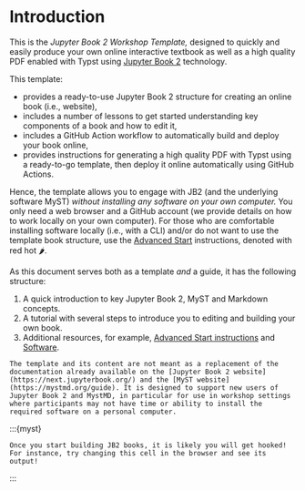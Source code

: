 # Introduction

This is the *Jupyter Book 2 Workshop Template,* designed to quickly and easily produce your own online interactive textbook as well as a high quality PDF enabled with Typst using [Jupyter Book 2](https://next.jupyterbook.org/) technology.

This template:
- provides a ready-to-use Jupyter Book 2 structure for creating an online book (i.e., website),
- includes a number of lessons to get started understanding key components of a book and how to edit it,
- includes a GitHub Action workflow to automatically build and deploy your book online,
- provides instructions for generating a high quality PDF with Typst using a ready-to-go template, then deploy it online automatically using GitHub Actions.


Hence, the template allows you to engage with JB2 (and the underlying software MyST) _without installing any software on your own computer._ You only need a web browser and a GitHub account (we provide details on how to work locally on your own computer). For those who are comfortable installing software locally (i.e., with a CLI) and/or do not want to use the template book structure, use the [Advanced Start](./advanced_start.md) instructions, denoted with red hot 🌶.

As this document serves both as a template _and_ a guide, it has the following structure:

1. A quick introduction to key Jupyter Book 2, MyST and Markdown concepts.
2. A tutorial with several steps to introduce you to editing and building your own book.
3. Additional resources, for example, [Advanced Start instructions](./advanced_start.md) and [Software](./software.md).

```{note}
The template and its content are not meant as a replacement of the documentation already available on the [Jupyter Book 2 website](https://next.jupyterbook.org/) and the [MyST website](https://mystmd.org/guide). It is designed to support new users of Jupyter Book 2 and MystMD, in particular for use in workshop settings where participants may not have time or ability to install the required software on a personal computer.
```

:::{myst}
```{warning} Enjoyment Warning!
Once you start building JB2 books, it is likely you will get hooked!
For instance, try changing this cell in the browser and see its output!
```
:::
